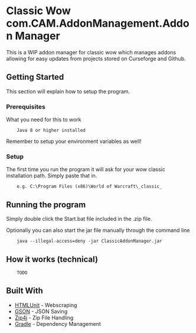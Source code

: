 # Classic Wow com.CAM.AddonManagement.Addon Manager

This is a WIP addon manager for classic wow which manages addons allowing  for easy updates from projects stored on Curseforge and Github.

## Getting Started

This section will explain how to setup the program.

### Prerequisites

What you need for this to work

```
    Java 8 or higher installed
```
Remember to setup your environment variables as well!

### Setup

The first time you run the program it will ask for your wow classic installation path. Simply paste that in.
```
    e.g. C:\Program Files (x86)\World of Warcraft\_classic_
```

## Running the program

Simply double click the Start.bat file included in the .zip file.

Optionally you can also start the jar file manually through the command line

```
    java --illegal-access=deny -jar ClassicAddonManager.jar
```

## How it works (technical)

```
    TODO
```

## Built With

* [HTMLUnit](http://htmlunit.sourceforge.net/) - Webscraping
* [GSON](https://github.com/google/gson) - JSON Saving
* [Zip4j](https://github.com/srikanth-lingala/zip4j) - Zip File Handling
* [Gradle](https://gradle.org/) - Dependency Management
